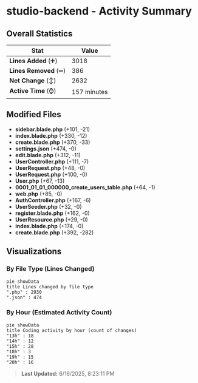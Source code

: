 # studio-backend - Activity Summary 

## Overall Statistics

| Stat                   | Value                                                             |
| ---------------------- | ----------------------------------------------------------------- |
| **Lines Added** (➕)   | 3018                                          |
| **Lines Removed** (➖) | 386                                        |
| **Net Change** (↕)    | 2632                |
| **Active Time** (⌚)   | 157 minutes |


## Modified Files
- **sidebar.blade.php** (+101, -21)
- **index.blade.php** (+330, -12)
- **create.blade.php** (+370, -33)
- **settings.json** (+474, -0)
- **edit.blade.php** (+312, -11)
- **UserController.php** (+111, -7)
- **UserRequest.php** (+48, -0)
- **UserRequest.php** (+100, -0)
- **User.php** (+67, -13)
- **0001_01_01_000000_create_users_table.php** (+64, -1)
- **web.php** (+85, -0)
- **AuthController.php** (+167, -6)
- **UserSeeder.php** (+32, -0)
- **register.blade.php** (+162, -0)
- **UserResource.php** (+29, -0)
- **index.blade.php** (+174, -0)
- **create.blade.php** (+392, -282)

## Visualizations

### By File Type (Lines Changed)

```mermaid
pie showData
title Lines changed by file type
".php" : 2930
".json" : 474
```

### By Hour (Estimated Activity Count)

```mermaid
pie showData
title Coding activity by hour (count of changes)
"13h" : 18
"14h" : 12
"15h" : 28
"18h" : 3
"19h" : 15
"20h" : 16
```


> **Last Updated:** 6/16/2025, 8:23:11 PM